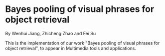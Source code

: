 # Bayes pooling of visual phrases for object retrieval
By Wenhui Jiang, Zhicheng Zhao and Fei Su

This is the implementation of our work "Bayes pooling of visual phrases for object retrieval", to appear in Multimedia tools and applications.
